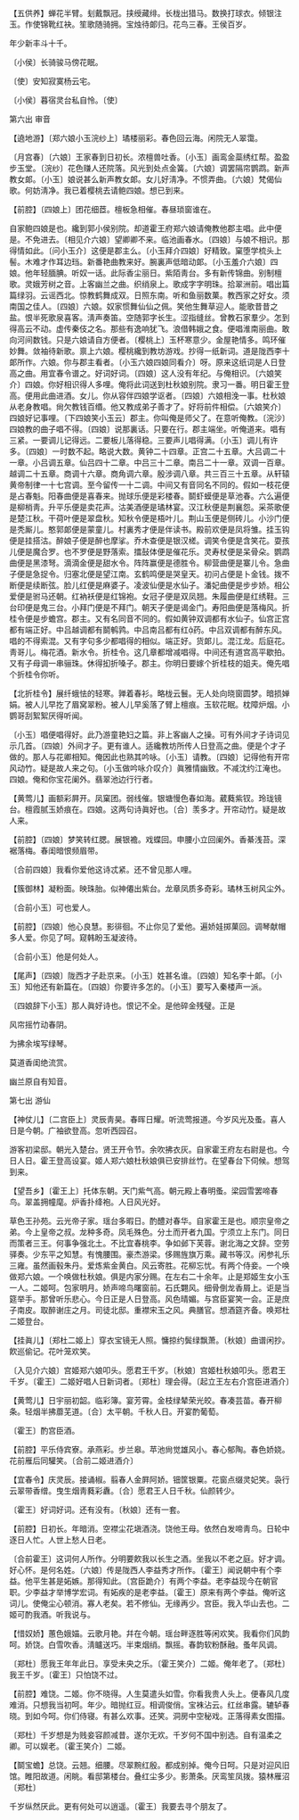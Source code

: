 <!-- { "loadSidebar": true } -->
【五供养】蝉花半臂。刬戴飘冠。挟绶藏绯。长栊出猎马。数换打球衣。倾银注玉。作使锦靴红袂。笙歌随骑拥。宝烛待郞归。花鸟三春。王侯百岁。

年少新丰斗十千。



〔小侯〕长骑骏马傍花眠。

〔使〕安知寂寞杨云宅。



〔小侯〕暮宿灵台私自怜。〔使〕 

第六出
审音

【遶地游】〔郑六娘小玉浣纱上〕璚楼丽彩。春色回云海。闲院无人翠霭。

〔月宫春〕〔六娘〕王家春到日初长。浓檀兽吐香。〔小玉〕画鸾金蘂绣红帮。盈盈步玉堂。〔浣纱〕花色赚人还院落。风光到处点金簧。〔六娘〕调罢隔帘鹦鹉。新声教女郞。〔小玉〕娘说甚么新声教女郞。女儿好淸净。不惯弄曲。〔六娘〕梵偈仙歌。何妨淸净。我已着樱桃去请鲍四娘。想已到来。 

【前腔】〔四娘上〕团花细茝。檀板急相催。春昼琐窗谁在。

自家鲍四娘是也。纔到郭小侯别院。却道霍王府郑六娘请俺教他郡主唱。此中便是。不免进去。〔相见介六娘〕望卿卿不来。临池画春水。〔四娘〕与娘不相识。那得情如此。〔问小玉介〕这便是郡主么。〔小玉拜介四娘〕好精致。窠堕学梳头上髻。木难才作耳边珰。新番艳曲教来好。腕裏声低暗动郞。〔小玉羞介六娘〕四娘。他年轻腼腆。听奴一话。此际香尘丽日。紫陌靑台。多有新传锦曲。别制檀歌。灵娥芳树之音。上客幽兰之曲。织绡泉上。歌成字字明珠。拾翠洲前。唱出篇篇绿羽。云谣西北。惊教鹤舞成双。日照东南。听和鱼丽数菓。教西家之好女。须南国之佳人。〔四娘〕六娘。奴家惯舞仙仙之佩。笑他生舞草迎人。能歌昔昔之盐。恨半死歌泉喜客。淸声奏笛。空随郭字长生。涩指缝丝。曾教石家羣少。怎到得高云不动。虚传秦伎之名。那些有逸响犹飞。浪借韩娥之食。便唱淮南丽曲。敢向河间数钱。只是六娘请自方便者。〔樱桃上〕玉杯寒意少。金屋艳情多。鸣环催妙舞。敛袖待新歌。禀上六娘。樱桃纔到教坊游戏。抄得一纸新词。道是陇西李十郞所作。六娘。你与郡主看者。〔小玉六娘四娘同看介〕呀。原来这纸词是人日登高之曲。用宜春令谱之。好词好词。〔四娘〕这人没有年纪。与俺相识。〔六娘笑介〕四娘。你好相识得人多哩。俺将此词送到杜秋娘别院。隶习一番。明日霍王登高。便用此曲进酒。女儿。你从容伴四娘学讴者。〔四娘〕六娘相浼一事。杜秋娘从老身教唱。尙欠教钱百缗。他又教成弟子善才了。好将前件相偿。〔六娘笑介〕四娘好记事哩。〔下四娘笑小玉云〕郡主。你叫俺是师父了。在意听俺教。〔浣沙〕四娘教的曲子唱不得。〔四娘〕说那裏话。只要在行。郡主端坐。听俺道来。唱有三紧。一要调儿记得远。二要板儿落得稳。三要声儿唱得满。〔小玉〕调儿有许多。〔四娘〕一时数不起。略说大数。黄钟二十四章。正宫二十五章。大吕调二十一章。小吕调五章。仙吕四十二章。中吕三十二章。南吕二十一章。双调一百章。越调二十五章。商调十六章。商角调六章。殷涉调八章。共三百三十五章。从轩辕黄帝制律一十七宫调。至今留传一十二调。中间又有音同名不同的。假如一枝花便是占春魁。阳春曲便是喜春来。抛球乐便是彩楼春。鬬虾蟆便是草池春。六么遍便是柳梢靑。升平乐便是卖花声。沽美酒便是璚林宴。汉江秋便是荆襄怨。采茶歌便是楚江秋。干荷叶便是翠盘秋。知秋令便是梧叶儿。荆山玉便是侧砖儿。小沙门便是秃厮儿。憨郭郞便是蒙童儿。村裏秀才便是伴读书。殿前欢便是凤将雏。挂玉钩便是挂搭沽。醉娘子便是醉也摩挲。乔木查便是银汉槎。调笑令便是含笑花。耍孩儿便是魔合罗。也不罗便是野落索。擂鼔体便是催花乐。灵寿杖便是呆骨朵。鹦鹉曲便是黑漆弩。滴滴金便是甜水令。阵阵赢便是德胜令。柳营曲便是寨儿令。急曲子便是急捉令。归塞北便是望江南。玄鹤鸣便是哭皇天。初问占便是卜金钱。拨不断便是续断弦。脸儿红便是麻婆子。凌波仙便是水仙子。潘妃曲便是步步娇。相公爱便是驸马还朝。红衲袄便是红锦袍。女冠子便是双凤翘。朱履曲便是红绣鞋。三台印便是鬼三台。小拜门便是不拜门。朝天子便是谒金门。寿阳曲便是落梅风。折桂令便是步蟾宫。郡主。又有名同音不同的。假如黄钟双调都有水仙子。仙宫正宫都有端正好。中吕越调都有鬬鹌鹑。中吕南吕都有红药。中吕双调都有醉东风。唱的不得索混。又有字句多少都唱得的相似。端正好。货郞儿。混江龙。后庭花。靑哥儿。梅花酒。新水令。折桂令。这几章都增减唱得。中间还有道宫高平歇拍。又有子母调一串骊珠。休得抝折嗓子。郡主。你明日要嫁个折桂枝的姐夫。俺先唱个折桂令你听。 

【北折桂令】展纤蛾怯的轻寒。亸着春衫。略栊云鬟。无人处向晓窗圆梦。暗损婵娟。被人儿早扢了眉窝翠粉。被人儿早奚落了臂上檀痕。玉软花眠。枕障炉烟。小鹦哥刮絮絮厌得听闻。

〔小玉〕唱便唱得好。此乃游童艳妇之篇。非上客幽人之操。可有外间才子诗词见示几首。〔四娘〕外间才子。更有谁人。适纔教坊所传人日登高之曲。便是个才子做的。那人与花卿相知。俺因此也熟其吟咏。〔小玉〕请教。〔四娘〕记得他有开帘风动竹。疑是故人来之句。〔小玉做吟咏介叹介〕眞雅情幽致。不减沈约江淹也。四娘。俺和你宝花阑外。翡翠池边行行者。 

【黄莺儿】画额彩屛开。凤窠团。弱线催。银塘慢色春如海。葳蕤紫钗。玲珑镜台。檀霞腻玉娇痕在。四娘。这两句诗眞好也。〔合〕羡多才。开帘动竹。疑是故人来。

【前腔】〔四娘〕梦笑转红腮。展银襜。戏蝶回。申腰小立回阑外。香綦浅苔。深裾落梅。春闺暗恨频眉带。

〔合前四娘〕我看你爱他这诗忒紧。还不曾见那人哩。 

【簇御林】凝粉面。映珠胎。似神僊出紫台。龙章凤质多奇彩。璚林玉树风尘外。

〔合前小玉〕可也爱人。 

【前腔】〔四娘〕他心良慧。影徘徊。不止你见了爱他。遍娇娃掷菓回。调琴献帽多人爱。你见了呵。窥韩盼玉凝波待。

〔合前小玉〕他是何处人。 

【尾声】〔四娘〕陇西才子赴京来。〔小玉〕姓甚名谁。〔四娘〕知名李十郞。〔小玉〕知他还有新篇在。〔四娘〕你要许多怎的。〔小玉〕要写入秦楼声一派。

〔四娘辞下小玉〕那人眞好诗也。恨记不全。是他碎金残璧。正是 

风帘摇竹动春阴。



为拂余埃写绿琴。

莫道香闺绝流赏。



幽兰原自有知音。 

第七出
游仙

【神仗儿】〔二宫臣上〕灵辰靑昊。春晖日耀。听流莺报道。今岁风光及蚤。喜人日是今朝。广袖欲登高。忽听西园召。

游客初梁邸。朝光入楚台。贤王开令节。余吹拂衣灰。自家霍王府左右尉是也。今日人日。霍王登高设宴。姬人郑六娘杜秋娘俱已安排丝竹。在望春台下伺候。想驾到来。 

【望吾乡】〔霍王上〕托体东朝。天门紫气高。朝元殿上春明蚤。梁园雪罢啼春鸟。翠盖拥幢麾。炉香扑绛袍。人日风光好。

草色王孙苑。云光帝子家。瑶台多暇日。酌醴对春华。自家霍王是也。顺宗皇帝之弟。今上皇帝之叔。龙种多奇。凤毛殊色。分土而开者九国。宁须立上东门。同日而策者三王。何事争强北土。不比宜春桃李。争如邺下芙蓉。谢北海之文辞。空劳驿奏。少东平之知慧。有愧腰围。豪杰游梁。侈赐旌旗万乘。藏书等汉。闲参礼乐三雍。虽然画毂朱丹。爱炼紫金黄白。风云寄胜。花柳忘忧。有两个侍妾。一个唤做郑六娘。一个唤做杜秋娘。俱是内家分赐。在左右二十余年。止是郑姬生女小玉一人。二姬呵。包家明月。娇声啼鸟曙窗前。石氏翾风。细骨倒龙香屑上。讵是当筵举手。那曾听乐悲心。今日正是人日登高。风色晴媚。与宫臣宴笑一会。正是庶子南皮。取醉谢庄之月。司徒北邸。重襟宋玉之风。典膳官。想酒筵齐备。唤郑杜二姬登台。 

【挂眞儿】〔郑杜二姬上〕穿衣宝镜无人照。慵掠约鬓绿飘萧。〔秋娘〕曲谱闲抄。飮巡偷记。花叶笼欢笑。

〔入见介六娘〕宫姬郑六娘叩头。愿君王千岁。〔秋娘〕宫姬杜秋娘叩头。愿君王千岁。〔霍王〕二姬好唱人日新词者。〔郑杜〕理会得。〔起立王左右介宫臣进酒介〕 

【黄莺儿】日宇丽初韶。临彩簿。宴芳霄。金枝绿辇荣光皎。春凑芸苗。春开柳条。轻烟半拂蘼芜道。〔合〕太平朝。千秋人日。开宴酌葡萄。

〔霍王〕酌宫臣酒。 

【前腔】平乐侍宾寮。承燕彩。步兰皋。苹池尙觉雄风小。春心郁陶。春色娇娆。花前雁后同驩笑。〔合前二姬进酒介〕 

【宜春令】庆灵辰。接诵椒。翦春人金屛阿娇。钿筐银粟。花窗点缀灵妃笑。袅行云翠带香缯。曳生烟靑蕤彩纛。〔合〕愿君王人日千秋。仙颜转少。

〔霍王〕好词好词。还有没有。〔秋娘〕还有一套。 

【前腔】日初长。年暗消。空襟尘花塡酒浇。饶他王母。依然白发啼靑鸟。日轮中逐日人忙。人世上愁人日老。

〔合前霍王〕这词何人所作。分明要飮我以长生之酒。坐我以不老之庭。好才调。好心怀。是何名姓。〔六娘〕传是陇西人李益秀才所作。〔霍王〕闻说朝中有个李益。他平生甚是妬嫉。那得知此。〔宫臣跪介〕有两个李益。老李益现今在朝官职。少李益才举博学宏词。有妬疾的是老李益。〔霍王〕原来有两个李益。俺听这词儿。使俺尘心顿消。寡人老矣。若不修仙。无缘再少。宫臣。我入华山去也。二姬可酌我酒。听我说与。 

【惜奴娇】蕙色娥媌。云歌月艳。幷在今朝。瑶台畔逐胜等闲欢笑。我看你们风韵呵。娇饶。白雪吹香。淸矑送巧。半束烟绡。飘摇。春韵软粉酥融。蚤年风调。

〔郑杜〕愿我王年年此日。享受未央之乐。〔霍王笑介〕二姬。俺年老了。〔郑杜〕我王千岁。〔霍王〕只怕饶不过。 

【前腔】难饶。二姬。你不晓得。人生莫遣头如雪。你看我贵人头上。便春风几度难消。只想我当初呵。年少。暗抛红豆。相调俊俏。宝袾沾云。红丝串露。辘轳春晓。到如今呵。你们侍寝。有甚么欢事。还笑。洞房中空秘戏。正落得素女图描。

〔郑杜〕千岁想是为贱妾容颜减昔。遂尔无欢。千岁何不国中别选。自有温柔之卿。可以娱老。〔霍王笑介〕二姬。 

【鬬宝蟾】总饶。云翘。细腰。尽翠黦红殷。都成别掉。俺今日呵。只是对迎风旧馆。睢阳故道。闲眺。看邸第楼台。叠红尘多少。影萧条。厌鸾笙凤拨。猿林雁沼〔郑杜〕 

千岁纵然厌此。更有何处可以逍遥。〔霍王〕我要去寻个朋友了。 

